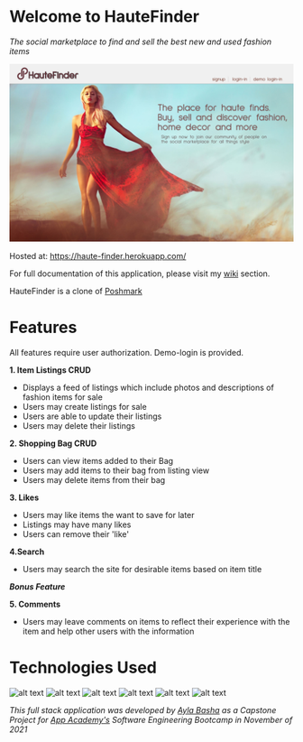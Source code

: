 # Welcome to HauteFinder

_The social marketplace to find and sell the best new and used fashion items_

[![Splash Page Wireframe](https://github.com/spacegray/haute-finder/blob/wireframes/react-app/src/images/HauteFinder-Wireframes/Splash%20-%20MacBook%20Pro%20-%201.png)](https://github.com/spacegray/haute-finder/wiki/Wireframes)

Hosted at: https://haute-finder.herokuapp.com/

For full documentation of this application, please visit my [wiki](https://github.com/spacegray/haute-finder/wiki) section.

HauteFinder is a clone of [Poshmark](https://poshmark.com/)

# Features 

All features require user authorization. Demo-login is provided.

**1. Item Listings CRUD**
* Displays a feed of listings which include photos and descriptions of fashion items for sale
* Users may create listings for sale
* Users are able to update their listings
* Users may delete their listings

**2. Shopping Bag CRUD**
* Users can view items added to their Bag
* Users may add items to their bag from listing view 
* Users may delete items from their bag

**3. Likes**
* Users may like items the want to save for later
* Listings may have many likes
* Users can remove their 'like'

**4.Search**
* Users may search the site for desirable items based on item title  

***Bonus Feature***

**5. Comments**
* Users may leave comments on items to reflect their experience with the item and help other users with the information


# Technologies Used
![alt text](https://camo.githubusercontent.com/a194f5f466da233b84ca5728247f6bc3c338d2d7b80041784dd81e1a6dbc8afd/68747470733a2f2f696d672e736869656c64732e696f2f62616467652f2d507974686f6e2d3337373641423f7374796c653d666c61742d737175617265266c6f676f3d507974686f6e266c6f676f436f6c6f723d776869746526)
 ![alt text](https://camo.githubusercontent.com/4791603fce2a6866ee2fb00bca2b48ea26bc934fa054a2fe63da4ae3e8518c10/68747470733a2f2f696d672e736869656c64732e696f2f62616467652f2d52656163742d3631444146423f6c6f676f3d5265616374266c6f676f436f6c6f723d333333333333)
![alt text](https://camo.githubusercontent.com/37b03eda8464fa74e1a7343cbac75fc9d3803a68a3a0d5b6fad3162437dc59cb/68747470733a2f2f696d672e736869656c64732e696f2f62616467652f2d4a6176615363726970742d4637444631453f6c6f676f3d4a617661536372697074266c6f676f436f6c6f723d333333333333)
![alt text](https://camo.githubusercontent.com/5a611392726e9c4479fb9e8d838bc0cee31474cea29e4b3b3faf33e378803033/68747470733a2f2f696d672e736869656c64732e696f2f62616467652f2d506f737467726553514c2d3333363739313f6c6f676f3d506f737467726553514c266c6f676f436f6c6f723d7768697465)
![alt text](https://camo.githubusercontent.com/3b6655d2610a0c0ecfaaaea3b5947ddcf1689f3762a1a4c4f62069db730db015/68747470733a2f2f696d672e736869656c64732e696f2f62616467652f2d466c61736b2d3030303030303f7374796c653d666c61742d737175617265266c6f676f3d466c61736b266c6f676f436f6c6f723d7768697465)
![alt text](https://camo.githubusercontent.com/f70d9d9438b04e316fbba35c08d92860203762cec6212ef53ddd02d930014866/68747470733a2f2f696d672e736869656c64732e696f2f62616467652f2d435353332d3135373242363f6c6f676f3d43535333)

_This full stack application was developed by [Ayla Basha](https://www.linkedin.com/in/aylabasha/) as a Capstone Project for [App Academy's](https://github.com/appacademy) Software Engineering Bootcamp in November of 2021_ 
